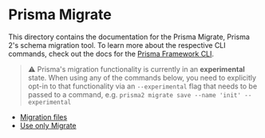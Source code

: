 # Prisma Migrate

This directory contains the documentation for the Prisma Migrate, Prisma 2's schema migration tool. To learn more about the respective CLI commands, check out the docs for the [Prisma Framework CLI](../prisma2-cli.md).

> ⚠️ Prisma's migration functionality is currently in an **experimental** state. When using any of the commands below, you need to explicitly opt-in to that functionality via an `--experimental` flag that needs to be passed to a command, e.g. `prisma2 migrate save --name 'init' --experimental`

- [Migration files](./migration-files.md)
- [Use only Migrate](./use-only-migrate.md)